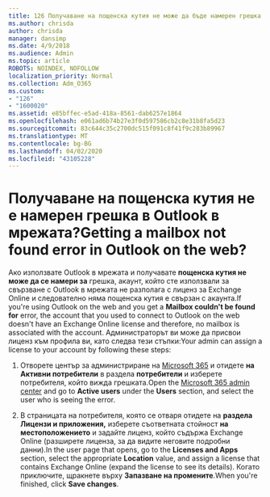 ```yaml
---
title: 126 Получаване на пощенска кутия не може да бъде намерен грешка в OWA?
ms.author: chrisda
author: chrisda
manager: dansimp
ms.date: 4/9/2018
ms.audience: Admin
ms.topic: article
ROBOTS: NOINDEX, NOFOLLOW
localization_priority: Normal
ms.collection: Adm_O365
ms.custom:
- "126"
- "1600020"
ms.assetid: e85bffec-e5ad-418a-8561-dab6257e1864
ms.openlocfilehash: e061ad6b74b27e3f0d597586cb2c8e31b8fa5d23
ms.sourcegitcommit: 83c644c35c2700dc515f091c8f41f9c283b89967
ms.translationtype: MT
ms.contentlocale: bg-BG
ms.lasthandoff: 04/02/2020
ms.locfileid: "43105228"
---
```

# <a name="getting-a-mailbox-not-found-error-in-outlook-on-the-web"></a><span data-ttu-id="84325-102">Получаване на пощенска кутия не е намерен грешка в Outlook в мрежата?</span><span class="sxs-lookup"><span data-stu-id="84325-102">Getting a mailbox not found error in Outlook on the web?</span></span>

<span data-ttu-id="84325-103">Ако използвате Outlook в мрежата и получавате **пощенска кутия не може да се намери за** грешка, акаунт, който сте използвали за свързване с Outlook в мрежата не разполага с лиценз за Exchange Online и следователно няма пощенска кутия е свързан с акаунта.</span><span class="sxs-lookup"><span data-stu-id="84325-103">If you're using Outlook on the web and you get a **Mailbox couldn't be found for** error, the account that you used to connect to Outlook on the web doesn't have an Exchange Online license and therefore, no mailbox is associated with the account.</span></span> <span data-ttu-id="84325-104">Администраторът ви може да присвои лиценз към профила ви, като следва тези стъпки:</span><span class="sxs-lookup"><span data-stu-id="84325-104">Your admin can assign a license to your account by following these steps:</span></span>

1. <span data-ttu-id="84325-105">Отворете център за администриране на [Microsoft 365](https://portal.office.com/adminportal/home#/homepage) и отидете **на Активни потребители** в раздела **потребители** и изберете потребителя, който вижда грешката.</span><span class="sxs-lookup"><span data-stu-id="84325-105">Open the [Microsoft 365 admin center](https://portal.office.com/adminportal/home#/homepage) and go to **Active users** under the **Users** section, and select the user who is seeing the error.</span></span>

2. <span data-ttu-id="84325-106">В страницата на потребителя, която се отваря отидете на **раздела Лицензи и приложения,** изберете съответната стойност **на местоположението** и задайте лиценз, който съдържа Exchange Online (разширете лиценза, за да видите неговите подробни данни).</span><span class="sxs-lookup"><span data-stu-id="84325-106">In the user page that opens, go to the **Licenses and Apps** section, select the appropriate **Location** value, and assign a license that contains Exchange Online (expand the license to see its details).</span></span> <span data-ttu-id="84325-107">Когато приключите, щракнете върху **Запазване на промените**.</span><span class="sxs-lookup"><span data-stu-id="84325-107">When you're finished, click **Save changes**.</span></span>
